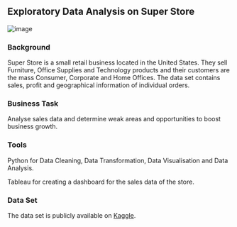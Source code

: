 ## Exploratory Data Analysis on Super Store

![image](https://github.com/xalty765/Exploratory_Data_Analysis/assets/95348482/a7d6bd77-5138-4f63-ac55-7dd0325b0c72)


### Background
Super Store is a small retail business located in the United States. They sell Furniture, Office Supplies and Technology products and their customers are the mass Consumer, Corporate and Home Offices. The data set contains sales, profit and geographical information of individual orders.

### Business Task
Analyse sales data and determine weak areas and opportunities to boost business growth.


### Tools
Python for Data Cleaning, Data Transformation, Data Visualisation and Data Analysis.

Tableau  for creating a dashboard for the sales data of the store.

### Data Set
The data set is publicly available on [Kaggle](https://www.kaggle.com/akashkothare/tsf-datasets).
